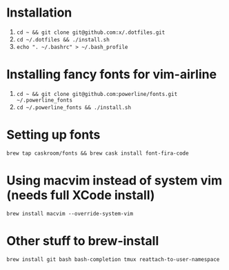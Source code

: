 # Installation

1. ```cd ~ && git clone git@github.com:x/.dotfiles.git```
2. ```cd ~/.dotfiles && ./install.sh```
3. ```echo ". ~/.bashrc" > ~/.bash_profile```

# Installing fancy fonts for vim-airline

1. ```cd ~ && git clone git@github.com:powerline/fonts.git ~/.powerline_fonts```
2. ```cd ~/.powerline_fonts && ./install.sh```

# Setting up fonts
```brew tap caskroom/fonts && brew cask install font-fira-code```

# Using macvim instead of system vim (needs full XCode install)
```brew install macvim --override-system-vim```

# Other stuff to brew-install
```
brew install git bash bash-completion tmux reattach-to-user-namespace
```
